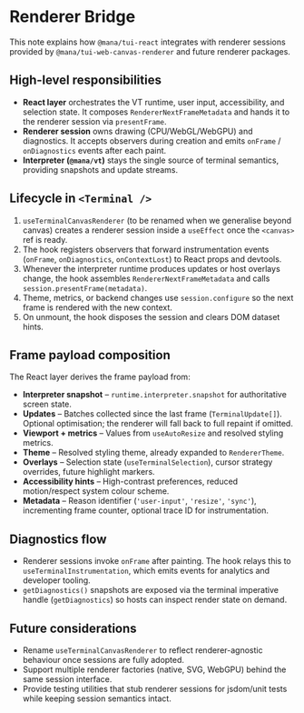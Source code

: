 # Renderer Bridge

This note explains how `@mana/tui-react` integrates with renderer sessions provided by `@mana/tui-web-canvas-renderer` and future renderer packages.

## High-level responsibilities
- **React layer** orchestrates the VT runtime, user input, accessibility, and selection state. It composes `RendererNextFrameMetadata` and hands it to the renderer session via `presentFrame`.
- **Renderer session** owns drawing (CPU/WebGL/WebGPU) and diagnostics. It accepts observers during creation and emits `onFrame` / `onDiagnostics` events after each paint.
- **Interpreter (`@mana/vt`)** stays the single source of terminal semantics, providing snapshots and update streams.

## Lifecycle in `<Terminal />`
1. `useTerminalCanvasRenderer` (to be renamed when we generalise beyond canvas) creates a renderer session inside a `useEffect` once the `<canvas>` ref is ready.
2. The hook registers observers that forward instrumentation events (`onFrame`, `onDiagnostics`, `onContextLost`) to React props and devtools.
3. Whenever the interpreter runtime produces updates or host overlays change, the hook assembles `RendererNextFrameMetadata` and calls `session.presentFrame(metadata)`.
4. Theme, metrics, or backend changes use `session.configure` so the next frame is rendered with the new context.
5. On unmount, the hook disposes the session and clears DOM dataset hints.

## Frame payload composition

The React layer derives the frame payload from:

- **Interpreter snapshot** – `runtime.interpreter.snapshot` for authoritative screen state.
- **Updates** – Batches collected since the last frame (`TerminalUpdate[]`). Optional optimisation; the renderer will fall back to full repaint if omitted.
- **Viewport + metrics** – Values from `useAutoResize` and resolved styling metrics.
- **Theme** – Resolved styling theme, already expanded to `RendererTheme`.
- **Overlays** – Selection state (`useTerminalSelection`), cursor strategy overrides, future highlight markers.
- **Accessibility hints** – High-contrast preferences, reduced motion/respect system colour scheme.
- **Metadata** – Reason identifier (`'user-input'`, `'resize'`, `'sync'`), incrementing frame counter, optional trace ID for instrumentation.

## Diagnostics flow

- Renderer sessions invoke `onFrame` after painting. The hook relays this to `useTerminalInstrumentation`, which emits events for analytics and developer tooling.
- `getDiagnostics()` snapshots are exposed via the terminal imperative handle (`getDiagnostics`) so hosts can inspect render state on demand.

## Future considerations
- Rename `useTerminalCanvasRenderer` to reflect renderer-agnostic behaviour once sessions are fully adopted.
- Support multiple renderer factories (native, SVG, WebGPU) behind the same session interface.
- Provide testing utilities that stub renderer sessions for jsdom/unit tests while keeping session semantics intact.
